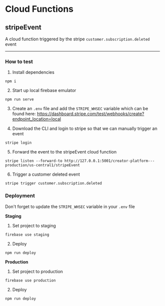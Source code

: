 # Cloud Functions

## stripeEvent

A cloud function triggered by the stripe `customer.subscription.deleted` event

---

### How to test

1. Install dependencies

```
npm i
```

2. Start up local firebase emulator

```
npm run serve
```

3. Create an `.env` file and add the `STRIPE_WHSEC` variable which can be found here: https://dashboard.stripe.com/test/webhooks/create?endpoint_location=local

4. Download the CLI and login to stripe so that we can manually trigger an event

```
stripe login
```

5. Forward the event to the stripeEvent cloud function

```
stripe listen --forward-to http://127.0.0.1:5001/creator-platform---production/us-central1/stripeEvent
```

6. Trigger a customer deleted event

```
stripe trigger customer.subscription.deleted
```

### Deployment

Don't forget to update the `STRIPE_WHSEC` variable in your `.env` file

**Staging**

1. Set project to staging

```
firebase use staging
```

2. Deploy

```
npm run deploy
```

**Production**

1. Set project to production

```
firebase use production
```

2. Deploy

```
npm run deploy
```
